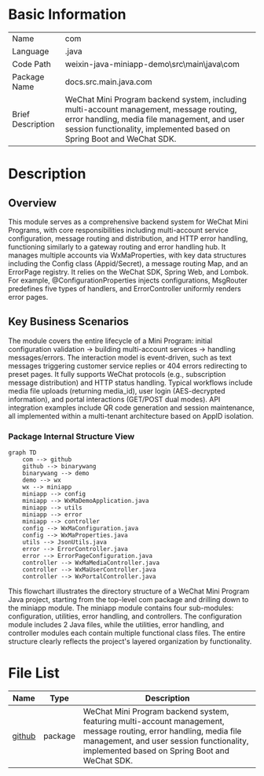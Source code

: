 # Basic Information

|      |      |
|------|------|
| Name | com |
| Language | .java |
| Code Path | weixin-java-miniapp-demo\src\main\java\com |
| Package Name | docs.src.main.java.com |
| Brief Description | WeChat Mini Program backend system, including multi-account management, message routing, error handling, media file management, and user session functionality, implemented based on Spring Boot and WeChat SDK. |

# Description

## Overview  
This module serves as a comprehensive backend system for WeChat Mini Programs, with core responsibilities including multi-account service configuration, message routing and distribution, and HTTP error handling, functioning similarly to a gateway routing and error handling hub. It manages multiple accounts via WxMaProperties, with key data structures including the Config class (Appid/Secret), a message routing Map, and an ErrorPage registry. It relies on the WeChat SDK, Spring Web, and Lombok. For example, @ConfigurationProperties injects configurations, MsgRouter predefines five types of handlers, and ErrorController uniformly renders error pages.  

## Key Business Scenarios  
The module covers the entire lifecycle of a Mini Program: initial configuration validation → building multi-account services → handling messages/errors. The interaction model is event-driven, such as text messages triggering customer service replies or 404 errors redirecting to preset pages. It fully supports WeChat protocols (e.g., subscription message distribution) and HTTP status handling. Typical workflows include media file uploads (returning media_id), user login (AES-decrypted information), and portal interactions (GET/POST dual modes). API integration examples include QR code generation and session maintenance, all implemented within a multi-tenant architecture based on AppID isolation.


### Package Internal Structure View

```mermaid
graph TD
    com --> github
    github --> binarywang
    binarywang --> demo
    demo --> wx
    wx --> miniapp
    miniapp --> config
    miniapp --> WxMaDemoApplication.java
    miniapp --> utils
    miniapp --> error
    miniapp --> controller
    config --> WxMaConfiguration.java
    config --> WxMaProperties.java
    utils --> JsonUtils.java
    error --> ErrorController.java
    error --> ErrorPageConfiguration.java
    controller --> WxMaMediaController.java
    controller --> WxMaUserController.java
    controller --> WxPortalController.java
```

This flowchart illustrates the directory structure of a WeChat Mini Program Java project, starting from the top-level com package and drilling down to the miniapp module. The miniapp module contains four sub-modules: configuration, utilities, error handling, and controllers. The configuration module includes 2 Java files, while the utilities, error handling, and controller modules each contain multiple functional class files. The entire structure clearly reflects the project's layered organization by functionality.

# File List

| Name   | Type  | Description |
|-------|------|-------------|
| [github](github/_module.md) | package | WeChat Mini Program backend system, featuring multi-account management, message routing, error handling, media file management, and user session functionality, implemented based on Spring Boot and WeChat SDK. |


